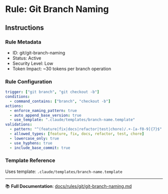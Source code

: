 # Rule: Git Branch Naming

## Instructions

### Rule Metadata
- ID: git/git-branch-naming
- Status: Active
- Security Level: Low
- Token Impact: ~30 tokens per branch operation

### Rule Configuration
```yaml
trigger: ["git branch", "git checkout -b"]
conditions:
  - command_contains: ["branch", "checkout -b"]
actions:
  - enforce_naming_pattern: true
  - auto_append_base_version: true
  - use_template: ".claude/templates/branch-name.template"
validations:
  - pattern: "^(feature|fix|docs|refactor|test|chore)/.+-[a-f0-9]{7}$"
  - allowed_types: [feature, fix, docs, refactor, test, chore]
  - lowercase_only: true
  - use_hyphens: true
  - include_base_commit: true
```

### Template Reference
Uses template: `.claude/templates/branch-name.template`

---

📚 **Full Documentation**: [docs/rules/git/git-branch-naming.md](../../../docs/rules/git/git-branch-naming.md)